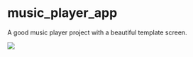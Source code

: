 # music_player_app

A good music player project with a beautiful template screen.

![](image/cute.jpg)
